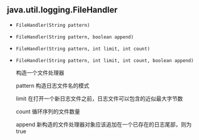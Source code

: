 ## java.util.logging.FileHandler

* `FileHandler(String pattern)`

* `FileHandler(String pattern, boolean append)`

* `FileHandler(String pattern, int limit, int count)`

* `FileHandler(String pattern, int limit, int count, boolean append)`

  构造一个文件处理器

  pattern	构造日志文件名的模式

  ​limit		在打开一个新日志文件之前，日志文件可以包含的近似最大字节数

  ​count     循环序列的文件数量

  ​append	新构造的文件处理器对象应该追加在一个已存在的日志尾部，则为 true